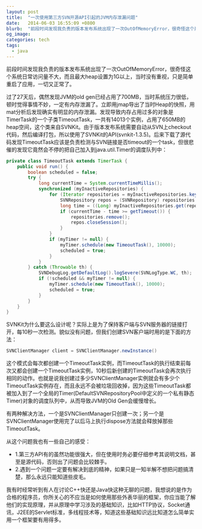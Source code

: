 ```yaml
---
layout: post
title:  "一次使用第三方SVN开源API引起的JVM内存泄漏问题"
date:   2014-06-03 16:55:09 +0800
blurb:  "前段时间发现我负责的版本发布系统出现了一次OutOfMemoryError，很奇怪这个系统日常访问量不大"
og_image:
categories: tech
tags:
  - java
---
```


前段时间发现我负责的版本发布系统出现了一次OutOfMemoryError，很奇怪这个系统日常访问量不大，而且最大heap设置为1G以上，当时没有重视，只是简单重启了应用，一切又正常了。

过了27天后，偶然发现JVM的old gen已经占用了700MB，当时系统压力很低，顿时觉得事情不妙，一定有内存泄漏了。立即用jmap导出了当时Heap的快照，用mat分析后发现确实有明显的内存泄漏。发现导致内存占用过多的对象是TimerTask的一个子类TimeoutTask，一共有14013个实例，占用了650MB的heap空间，这个类来自SVNKit。由于版本发布系统需要自动从SVN上checkout代码，然后编译打包，所以使用了SVNKit的API(svnkit-1.3.5)。后来下载了源代码发现TimeoutTask应该是负责检测与SVN链接是否timeout的一个task，但很悲催的发现它竟然会不停的把自己加入到java.util.Timer的调度队列中：

```java
private class TimeoutTask extends TimerTask {
    public void run() {
        boolean scheduled = false;
        try {
            long currentTime = System.currentTimeMillis();
            synchronized (myInactiveRepositories) {
                for (Iterator repositories = myInactiveRepositories.keySet().iterator(); repositories.hasNext();) {
                    SVNRepository repos = (SVNRepository) repositories.next();
                    long time = ((Long) myInactiveRepositories.get(repos)).longValue();
                    if (currentTime - time >= getTimeout()) {
                        repositories.remove();
                        repos.closeSession();
                    }
                }
                if (myTimer != null) {
                    myTimer.schedule(new TimeoutTask(), 10000);
                    scheduled = true;
                }
            }
        } catch (Throwable th) {
            SVNDebugLog.getDefaultLog().logSevere(SVNLogType.WC, th);
            if (!scheduled && myTimer != null) {
                myTimer.schedule(new TimeoutTask(), 10000);
                scheduled = true;
            }
        }
    }
}
```

SVNKit为什么要这么设计呢？实际上是为了保持客户端与SVN服务器的链接打开，每10秒一次检测。貌似没有问题，但我们创建SVN客户端时用的是下面的方法：
```java
SVNClientManager client = SVNClientManager.newInstance()
```

这个模式会每次都创建一个TimeoutTask实例，而TimeoutTask的执行结束前每次又都会创建一个TimeoutTask实例，10秒后新创建的TimeoutTask会再次执行相同的动作。也就是说我创建过多少SVNClientManager实例就会有多少个TimeoutTask实例存在，而且永远不会被垃圾回收掉，因为这些TimeoutTask都被加入到了一个全局的Timer(DefaultSVNRepositoryPool中定义的一个私有静态Timer)对象的调度队列中，从而导致JVM的Old Gen会缓慢增长。

有两种解决方法，一个是SVNClientManager只创建一次；另一个是SVNClientManager使用完了以后马上执行dispose方法就会释放掉那些TimeoutTask。

从这个问题我也有一些自己的感受：
- 1.第三方API有的虽然功能很强大，但在使用时务必要仔细参考其说明文档，甚至是源代码，否则出了问题会比较棘手。
- 2.遇到一个问题一定要有解决到底的精神，如果只是一知半解不想把问题搞清楚，那么永远只能知道些皮毛。

我有时经常听到有人在讨论C++快还是Java快这种无聊的问题，我想说的是作为合格的程序员，你所关心的不应当是如何使用那些外表华丽的框架，你应当能了解他们的实现原理，并从原理中学习涉及的基础知识，比如HTTP协议，Socket通讯，J2EE的Servlet标准，多线程技术等，知道这些基础知识远比知道怎么简单实用一个框架要有用得多。















